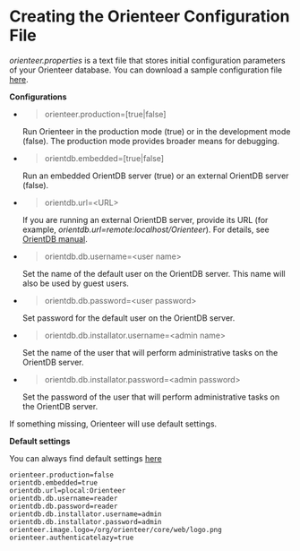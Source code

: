 # Creating the Orienteer Configuration File

*orienteer.properties* is a text file that stores initial configuration parameters of your Orienteer database. You can download a sample configuration file [here](https://github.com/OrienteerDW/Orienteer/blob/master/orienteer.properties). 

**Configurations**

* >orienteer.production=[true|false]

    Run Orienteer in the production mode (true) or in the development mode (false). The production mode provides broader means for debugging. 
* >orientdb.embedded=[true|false]

  Run an embedded OrientDB server (true) or an external OrientDB server (false).
* >orientdb.url=&lt;URL&gt;

  If you are running an external OrientDB server, provide its URL (for example, *orientdb.url=remote:localhost/Orienteer*). For details, see [OrientDB manual](http://orientdb.com/docs/last/Concepts.html#database-url).
* >orientdb.db.username=&lt;user name&gt;

  Set the name of the default user on the OrientDB server. This name will also be used by guest users.
* >orientdb.db.password=&lt;user password&gt;

  Set password for the default user on the OrientDB server.
* >orientdb.db.installator.username=&lt;admin name&gt;

  Set the name of the user that will perform administrative tasks on the OrientDB server.
* >orientdb.db.installator.password=&lt;admin password&gt;

  Set the password of the user that will perform administrative tasks on the OrientDB server.

If something missing, Orienteer will use default settings.

**Default settings**

You can always find default settings [here](https://github.com/OrienteerDW/Orienteer/blob/master/orienteer-core/src/main/resources/orienteer-default.properties)

```
orienteer.production=false
orientdb.embedded=true
orientdb.url=plocal:Orienteer
orientdb.db.username=reader
orientdb.db.password=reader
orientdb.db.installator.username=admin
orientdb.db.installator.password=admin
orienteer.image.logo=/org/orienteer/core/web/logo.png
orienteer.authenticatelazy=true
```
